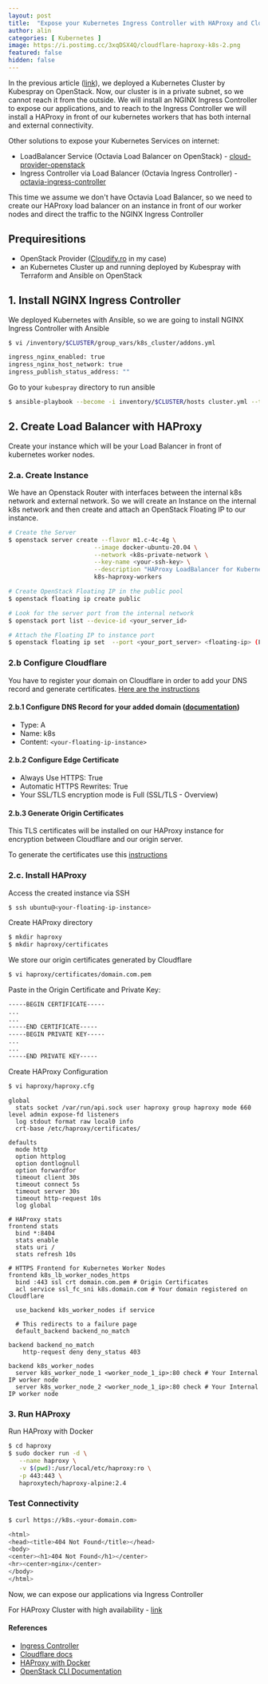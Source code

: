 ```yaml
---
layout: post
title:  "Expose your Kubernetes Ingress Controller with HAProxy and Cloudflare"
author: alin
categories: [ Kubernetes ]
image: https://i.postimg.cc/3xqDSX4Q/cloudflare-haproxy-k8s-2.png
featured: false
hidden: false
---
```


In the previous article ([link](https://dragomiralin.ro/deploy-kubernetes-on-openstack)), we deployed a Kubernetes Cluster by Kubespray on OpenStack. Now, our cluster is in a private subnet, so we cannot reach it from the outside. We will install an NGINX Ingress Controller to expose our applications, and to reach to the Ingress Controller we will install a HAProxy in front of our kubernetes workers that has both internal and external connectivity.


Other solutions to expose your Kubernetes Services on internet:
- LoadBalancer Service (Octavia Load Balancer on OpenStack) - [cloud-provider-openstack](https://github.com/kubernetes/cloud-provider-openstack)
- Ingress Controller via Load Balancer (Octavia Ingress Controller) - [octavia-ingress-controller](https://github.com/kubernetes/cloud-provider-openstack/blob/master/docs/octavia-ingress-controller/using-octavia-ingress-controller.md)

This time we assume we don't have Octavia Load Balancer, so we need to create our HAProxy load balancer on an instance in front of our worker nodes and direct the traffic to the NGINX Ingress Controller

## Prequiresitions
- OpenStack Provider ([Cloudify.ro](https://cloudify.ro) in my case)
- an Kubernetes Cluster up and running deployed by Kubespray with Terraform and Ansible on OpenStack

## 1. Install NGINX Ingress Controller
We deployed Kubernetes with Ansible, so we are going to install NGINX Ingress Controller with Ansible

```bash
$ vi /inventory/$CLUSTER/group_vars/k8s_cluster/addons.yml
```
```bash
ingress_nginx_enabled: true
ingress_nginx_host_network: true
ingress_publish_status_address: ""
```

Go to your `kubespray` directory to run ansible

```bash
$ ansible-playbook --become -i inventory/$CLUSTER/hosts cluster.yml --tags apps,ingress-nginx,ingress-controller
```

## 2. Create Load Balancer with HAProxy
Create your instance which will be your Load Balancer in front of kubernetes worker nodes.

### 2.a. Create Instance
We have an Openstack Router with interfaces between the internal k8s network and external network. So we will create an Instance on the internal k8s network and then create and attach an OpenStack Floating IP to our instance.
```bash
# Create the Server
$ openstack server create --flavor m1.c-4c-4g \
                        --image docker-ubuntu-20.04 \
                        --network <k8s-private-network \
                        --key-name <your-ssh-key> \
                        --description "HAProxy LoadBalancer for Kubernetes Workers" \
                        k8s-haproxy-workers

# Create OpenStack Floating IP in the public pool
$ openstack floating ip create public

# Look for the server port from the internal network
$ openstack port list --device-id <your_server_id>

# Attach the Floating IP to instance port
$ openstack floating ip set  --port <your_port_server> <floating-ip> (Floating IP to modify (IP address or ID))
```

### 2.b Configure Cloudflare
You have to register your domain on Cloudflare in order to add your DNS record and generate certificates. [Here are the instructions](https://developers.cloudflare.com/fundamentals/get-started/setup/add-site/)

#### 2.b.1 Configure DNS Record for your added domain ([documentation](https://developers.cloudflare.com/dns/manage-dns-records/how-to/create-dns-records/))
- Type: A
- Name: k8s
- Content: `<your-floating-ip-instance>` 



#### 2.b.2 Configure Edge Certificate
- Always Use HTTPS: True
- Automatic HTTPS Rewrites: True
- Your SSL/TLS encryption mode is Full (SSL/TLS - Overview)


#### 2.b.3 Generate Origin Certificates 
This TLS certificates will be installed on our HAProxy instance for encryption between Cloudflare and our origin server.

To generate the certificates use this [instructions](https://developers.cloudflare.com/ssl/origin-configuration/origin-ca/)

  
### 2.c. Install HAProxy
Access the created instance via SSH
```bash
$ ssh ubuntu@<your-floating-ip-instance>
```

Create HAProxy directory
```bash
$ mkdir haproxy
$ mkdir haproxy/certificates
```

We store our origin certificates generated by Cloudflare
```bash
$ vi haproxy/certificates/domain.com.pem
```
Paste in the Origin Certificate and Private Key:
```bash
-----BEGIN CERTIFICATE-----
...
...
-----END CERTIFICATE-----
-----BEGIN PRIVATE KEY-----
...
...
-----END PRIVATE KEY-----
```

Create HAProxy Configuration
```bash
$ vi haproxy/haproxy.cfg
```
```config
global
  stats socket /var/run/api.sock user haproxy group haproxy mode 660 level admin expose-fd listeners
  log stdout format raw local0 info
  crt-base /etc/haproxy/certificates/

defaults
  mode http
  option httplog
  option dontlognull
  option forwardfor
  timeout client 30s
  timeout connect 5s
  timeout server 30s
  timeout http-request 10s
  log global

# HAProxy stats
frontend stats
  bind *:8404
  stats enable
  stats uri /
  stats refresh 10s

# HTTPS Frontend for Kubernetes Worker Nodes
frontend k8s_lb_worker_nodes_https
  bind :443 ssl crt domain.com.pem # Origin Certificates
  acl service ssl_fc_sni k8s.domain.com # Your domain registered on Cloudflare

  use_backend k8s_worker_nodes if service  

  # This redirects to a failure page
  default_backend backend_no_match

backend backend_no_match
    http-request deny deny_status 403

backend k8s_worker_nodes
  server k8s_worker_node_1 <worker_node_1_ip>:80 check # Your Internal IP worker node
  server k8s_worker_node_2 <worker_node_1_ip>:80 check # Your Internal IP worker node
```

### 3. Run HAProxy
Run HAProxy with Docker
```bash
$ cd haproxy
$ sudo docker run -d \
   --name haproxy \
   -v $(pwd):/usr/local/etc/haproxy:ro \
   -p 443:443 \
   haproxytech/haproxy-alpine:2.4
```

### Test Connectivity
```bash
$ curl https://k8s.<your-domain.com>
```
```bash
<html>
<head><title>404 Not Found</title></head>
<body>
<center><h1>404 Not Found</h1></center>
<hr><center>nginx</center>
</body>
</html>
```

Now, we can expose our applications via Ingress Controller

For HAProxy Cluster with high availability - [link](https://itnext.io/kubernetes-journey-up-and-running-out-of-the-cloud-how-to-setup-the-haproxy-cluster-with-high-ee5eb9a7f2e1)

#### References
- [Ingress Controller](https://kubernetes.io/docs/concepts/services-networking/ingress-controllers/)
- [Cloudflare docs](https://developers.cloudflare.com/)
- [HAProxy with Docker](https://www.haproxy.com/blog/how-to-run-haproxy-with-docker/)
- [OpenStack CLI Documentation](https://docs.openstack.org/mitaka/cli-reference/openstack.html)